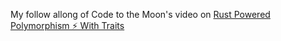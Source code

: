 My follow allong of Code to the Moon's video on [Rust Powered Polymorphism ⚡️ With Traits](https://youtu.be/CHRNj5oubwc)
